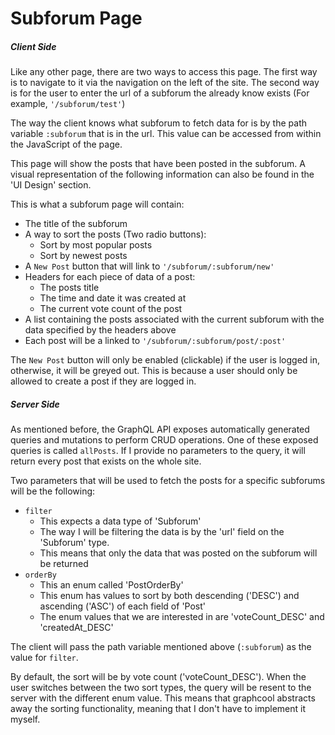 # Subforum Page

##### Client Side

Like any other page, there are two ways to access this page. The first way is to
navigate to it via the navigation on the left of the site. The second way is for
the user to enter the url of a subforum the already know exists (For example,
`'/subforum/test'`)

The way the client knows what subforum to fetch data for is by the path variable
`:subforum` that is in the url. This value can be accessed from within the
JavaScript of the page.

This page will show the posts that have been posted in the subforum. A visual
representation of the following information can also be found in the 'UI Design'
section.

This is what a subforum page will contain:

* The title of the subforum
* A way to sort the posts (Two radio buttons):
  * Sort by most popular posts
  * Sort by newest posts
* A `New Post` button that will link to `'/subforum/:subforum/new'`
* Headers for each piece of data of a post:
  * The posts title
  * The time and date it was created at
  * The current vote count of the post
* A list containing the posts associated with the current subforum with the data
  specified by the headers above
* Each post will be a linked to `'/subforum/:subforum/post/:post'`

The `New Post` button will only be enabled (clickable) if the user is logged in,
otherwise, it will be greyed out. This is because a user should only be allowed
to create a post if they are logged in.

##### Server Side

As mentioned before, the GraphQL API exposes automatically generated queries and
mutations to perform CRUD operations. One of these exposed queries is called
`allPosts`. If I provide no parameters to the query, it will return every post
that exists on the whole site.

Two parameters that will be used to fetch the posts for a specific subforums
will be the following:

* `filter`
  * This expects a data type of 'Subforum'
  * The way I will be filtering the data is by the 'url' field on the 'Subforum'
    type.
  * This means that only the data that was posted on the subforum will be
    returned
* `orderBy`
  * This an enum called 'PostOrderBy'
  * This enum has values to sort by both descending ('DESC') and ascending
    ('ASC') of each field of 'Post'
  * The enum values that we are interested in are 'voteCount_DESC' and
    'createdAt_DESC'

The client will pass the path variable mentioned above (`:subforum`) as the
value for `filter`.

By default, the sort will be by vote count ('voteCount_DESC'). When the user
switches between the two sort types, the query will be resent to the server with
the different enum value. This means that graphcool abstracts away the sorting
functionality, meaning that I don't have to implement it myself.
